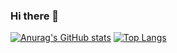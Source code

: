 ### Hi there 👋

[![Anurag's GitHub stats](https://github-readme-stats.vercel.app/api?username=1stNox)](https://github.com/anuraghazra/github-readme-stats)
[![Top Langs](https://github-readme-stats.vercel.app/api/top-langs/?username=1stNox)](https://github.com/anuraghazra/github-readme-stats)


